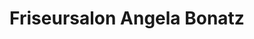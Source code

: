 ---
title: "Friseursalon Angela Bonatz"
url: /annaberg-buchholz/friseursalon-angela-bonatz/
shop: Friseur
---